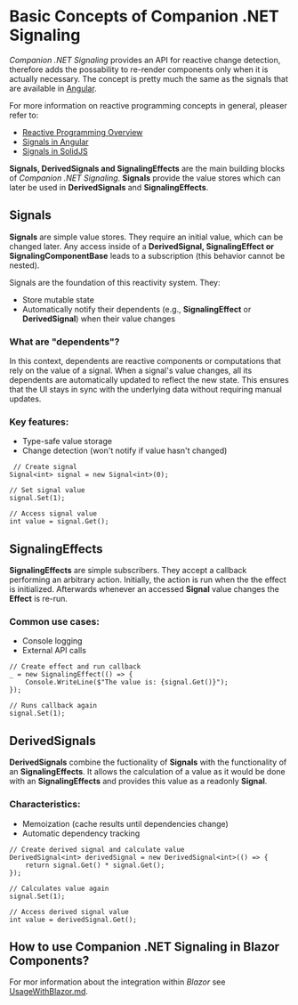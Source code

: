# Basic Concepts of Companion .NET Signaling
*Companion .NET Signaling* provides an API for reactive change detection, therefore adds the possability to re-render components only when it is actually necessary. The concept is pretty much the same as the signals that are available in [Angular](https://angular.dev/guide/signals).

For more information on reactive programming concepts in general, pleaser refer to:
- [Reactive Programming Overview](https://en.wikipedia.org/wiki/Reactive_programming)
- [Signals in Angular](https://angular.dev/guide/signals)
- [Signals in SolidJS](https://www.solidjs.com/docs/latest#signals)

**Signals, DerivedSignals and SignalingEffects** are the main building blocks of *Companion .NET Signaling*. **Signals** provide the value stores which can later be used in **DerivedSignals** and **SignalingEffects**.

## Signals
**Signals** are simple value stores. They require an initial value, which can be changed later. Any access inside of a **DerivedSignal, SignalingEffect or SignalingComponentBase** leads to a subscription (this behavior cannot be nested).

Signals are the foundation of this reactivity system. They:
- Store mutable state
- Automatically notify their dependents (e.g., **SignalingEffect** or **DerivedSignal**) when their value changes

### What are "dependents"?
In this context, dependents are reactive components or computations that rely on the value of a signal. When a signal's value changes, all its dependents are automatically updated to reflect the new state. This ensures that the UI stays in sync with the underlying data without requiring manual updates.

### Key features:
- Type-safe value storage
- Change detection (won't notify if value hasn't changed)

```
 // Create signal
Signal<int> signal = new Signal<int>(0);

// Set signal value
signal.Set(1);

// Access signal value
int value = signal.Get();
```

## SignalingEffects
**SignalingEffects** are simple subscribers. They accept a callback performing an arbitrary action. Initially, the action is run when the the effect is initialized. Afterwards whenever an accessed **Signal** value changes the **Effect** is re-run.

### Common use cases:
- Console logging
- External API calls

```
// Create effect and run callback
_ = new SignalingEffect(() => {
    Console.WriteLine($"The value is: {signal.Get()}");
});

// Runs callback again
signal.Set(1);
```

## DerivedSignals
**DerivedSignals** combine the fuctionality of **Signals** with the functionality of an **SignalingEffects**. It allows the calculation of a value as it would be done with an **SignalingEffects** and provides this value as a readonly **Signal**.

### Characteristics:
- Memoization (cache results until dependencies change)
- Automatic dependency tracking

```
// Create derived signal and calculate value
DerivedSignal<int> derivedSignal = new DerivedSignal<int>(() => {
    return signal.Get() * signal.Get();
});

// Calculates value again
signal.Set(1);

// Access derived signal value
int value = derivedSignal.Get();
```

## How to use Companion .NET Signaling in Blazor Components?
For mor information about the integration within *Blazor* see [UsageWithBlazor.md](./UsageWithBlazor.md).
